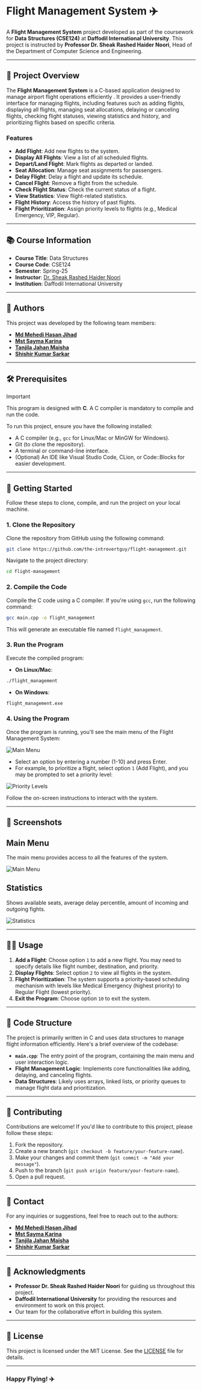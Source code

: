 # Flight Management System ✈️

A **Flight Management System** project developed as part of the coursework for **Data Structures (CSE124)** at **Daffodil International University**. This project is instructed by **Professor Dr. Sheak Rashed Haider Noori**, Head of the Department of Computer Science and Engineering.

---

## 📝 Project Overview

The **Flight Management System** is a C-based application designed to manage airport flight operations efficiently . It provides a user-friendly interface for managing flights, including features such as adding flights, displaying all flights, managing seat allocations, delaying or canceling flights, checking flight statuses, viewing statistics and history, and prioritizing flights based on specific criteria.

### Features
- **Add Flight**: Add new flights to the system.
- **Display All Flights**: View a list of all scheduled flights.
- **Depart/Land Flight**: Mark flights as departed or landed.
- **Seat Allocation**: Manage seat assignments for passengers.
- **Delay Flight**: Delay a flight and update its schedule.
- **Cancel Flight**: Remove a flight from the schedule.
- **Check Flight Status**: Check the current status of a flight.
- **View Statistics**: View flight-related statistics.
- **Flight History**: Access the history of past flights.
- **Flight Prioritization**: Assign priority levels to flights (e.g., Medical Emergency, VIP, Regular).

---

## 📚 Course Information

- **Course Title**: Data Structures  
- **Course Code**: CSE124  
- **Semester**: Spring-25  
- **Instructor**: [Dr. Sheak Rashed Haider Noori](https://faculty.daffodilvarsity.edu.bd/profile/cse/rashed-haider-noori.html)  
- **Institution**: Daffodil International University

---

## 👥 Authors

This project was developed by the following team members:

- **[Md Mehedi Hasan Jihad](https://www.github.com/the-introvertguy)**  
- **[Mst Sayma Karina](https://www.github.com/mstsaymakarina)**  
- **[Tanjila Jahan Maisha](https://www.github.com/denizz02)**  
- **[Shishir Kumar Sarkar](https://www.github.com/shishir470)**  

---

## 🛠️ Prerequisites

> [!IMPORTANT]  
> This program is designed with **C**. A C compiler is mandatory to compile and run the code.

To run this project, ensure you have the following installed:
- A C compiler (e.g., `gcc` for Linux/Mac or MinGW for Windows).
- Git (to clone the repository).
- A terminal or command-line interface.
- (Optional) An IDE like Visual Studio Code, CLion, or Code::Blocks for easier development.

---

## 🚀 Getting Started

Follow these steps to clone, compile, and run the project on your local machine.

### 1. Clone the Repository
Clone the repository from GitHub using the following command:

```bash
git clone https://github.com/the-introvertguy/flight-management.git
```

Navigate to the project directory:

```bash
cd flight-management
```

### 2. Compile the Code
Compile the C code using a C compiler. If you're using `gcc`, run the following command:

```bash
gcc main.cpp -o flight_management
```

This will generate an executable file named `flight_management`.

### 3. Run the Program
Execute the compiled program:

- **On Linux/Mac**:
```bash
./flight_management
```

- **On Windows**:
```bash
flight_management.exe
```

### 4. Using the Program
Once the program is running, you'll see the main menu of the Flight Management System:

![Main Menu](https://cdn.discordapp.com/attachments/878331193421099018/1359066654423650455/image.png?ex=67f620f4&is=67f4cf74&hm=31fb4e361aa12649d2eac6a0e905075b5ef3d6ca8e4ccabc3e02ffd8d98647d7&)

- Select an option by entering a number (1-10) and press Enter.
- For example, to prioritize a flight, select option `1` (Add Flight), and you may be prompted to set a priority level:

![Priority Levels](https://media.discordapp.net/attachments/878331193421099018/1359064355546730606/Screenshot_2025-04-08_122556.png?ex=67f61ed0&is=67f4cd50&hm=acfa3a33dc5a0a8bd80085b7cb07e0eb58788865b14774b1a3c7cd3403ba9f1c&=&format=webp&quality=lossless)

Follow the on-screen instructions to interact with the system.

---

## 📸 Screenshots

## Main Menu
The main menu provides access to all the features of the system.

![Main Menu](https://media.discordapp.net/attachments/878331193421099018/1359064355811098655/Screenshot_2025-04-08_122620.png?ex=67f61ed0&is=67f4cd50&hm=4b05f11281cee5fc70da9edcc80e3acd0775e938cfe2b4530f494fd49b7e180f&=&format=webp&quality=lossless)

## Statistics
Shows available seats, average delay percentile, amount of incoming and outgoing fights.

![Statistics](https://media.discordapp.net/attachments/878331193421099018/1359065620414599338/image.png?ex=67f61ffe&is=67f4ce7e&hm=b9f841258226ccde99b6c099444753294310936bf1e58292f928b7dc742419d5&=&format=webp&quality=lossless)

---

## 🧑‍💻 Usage

1. **Add a Flight**: Choose option `1` to add a new flight. You may need to specify details like flight number, destination, and priority.
2. **Display Flights**: Select option `2` to view all flights in the system.
3. **Flight Prioritization**: The system supports a priority-based scheduling mechanism with levels like Medical Emergency (highest priority) to Regular Flight (lowest priority).
4. **Exit the Program**: Choose option `10` to exit the system.

---

## 📜 Code Structure

The project is primarily written in C and uses data structures to manage flight information efficiently. Here's a brief overview of the codebase:

- **`main.cpp`**: The entry point of the program, containing the main menu and user interaction logic.
- **Flight Management Logic**: Implements core functionalities like adding, delaying, and canceling flights.
- **Data Structures**: Likely uses arrays, linked lists, or priority queues to manage flight data and prioritization.

---

## 🤝 Contributing

Contributions are welcome! If you'd like to contribute to this project, please follow these steps:

1. Fork the repository.
2. Create a new branch (`git checkout -b feature/your-feature-name`).
3. Make your changes and commit them (`git commit -m "Add your message"`).
4. Push to the branch (`git push origin feature/your-feature-name`).
5. Open a pull request.

---

## 📧 Contact

For any inquiries or suggestions, feel free to reach out to the authors:

- [**Md Mehedi Hasan Jihad**](https://www.github.com/the-introvertguy)  
- [**Mst Sayma Karina**](https://www.github.com/mstsaymakarina)  
- [**Tanjila Jahan Maisha**](https://www.github.com/denizz02)  
-  [**Shishir Kumar Sarkar**](https://www.github.com/shishir470)  

---

## 🙏 Acknowledgments

- **Professor Dr. Sheak Rashed Haider Noori** for guiding us throughout this project.
- **Daffodil International University** for providing the resources and environment to work on this project.
- Our team for the collaborative effort in building this system.

---

## 📄 License

This project is licensed under the MIT License. See the [LICENSE](LICENSE) file for details.

---

### Happy Flying! ✈️



